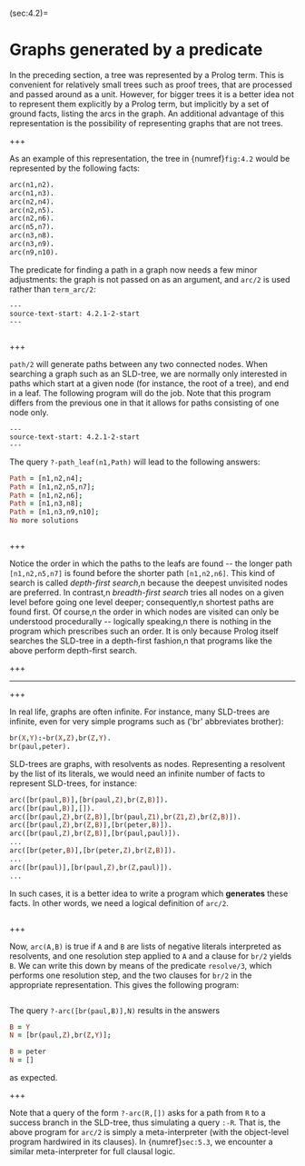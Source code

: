 <!--H3: Section 4.2-->
(sec:4.2)=
# Graphs generated by a predicate #

In the preceding section, a tree was represented by a Prolog term. This is convenient for relatively small trees such as proof trees, that are processed and passed around as a unit. However, for bigger trees it is a better idea not to represent them explicitly by a Prolog term, but implicitly by a set of ground facts, listing the arcs in the graph. An additional advantage of this representation is the possibility of representing graphs that are not trees.

+++

As an example of this representation, the tree in {numref}`fig:4.2` would be represented by the following facts:
```Prolog
arc(n1,n2).
arc(n1,n3).
arc(n2,n4).
arc(n2,n5).
arc(n2,n6).
arc(n5,n7).
arc(n3,n8).
arc(n3,n9).
arc(n9,n10).
```
The predicate for finding a path in a graph now needs a few minor adjustments: the graph is not passed on as an argument, and `arc/2` is used rather than `term_arc/2`:
```{swish} swish:4.2.1
---
source-text-start: 4.2.1-2-start
---
```

```{exercise} ex:4.4
```

+++

`path/2` will generate paths between any two connected nodes. When searching a graph such as an SLD-tree, we are normally only interested in paths which start at a given node (for instance, the root of a tree), and end in a leaf. The following program will do the job. Note that this program differs from the previous one in that it allows for paths consisting of one node only.
```{swish} swish:4.2.2
---
source-text-start: 4.2.1-2-start
---
```
The query `?-path_leaf(n1,Path)` will lead to the following answers:
```Prolog
Path = [n1,n2,n4];
Path = [n1,n2,n5,n7];
Path = [n1,n2,n6];
Path = [n1,n3,n8];
Path = [n1,n3,n9,n10];
No more solutions
```

```{exercise} ex:4.5
```

+++

Notice the order in which the paths to the leafs are found -- the longer path `[n1,n2,n5,n7]` is found before the shorter path `[n1,n2,n6]`. This kind of search is called *depth-first search*,n because the deepest unvisited nodes are preferred. In contrast,n *breadth-first search* tries all nodes on a given level before going one level deeper; consequently,n shortest paths are found first. Of course,n the order in which nodes are visited can only be understood procedurally -- logically speaking,n there is nothing in the program which prescribes such an order. It is only because Prolog itself searches the SLD-tree in a depth-first fashion,n that programs like the above perform depth-first search.

+++

---

+++

In real life, graphs are often infinite. For instance, many SLD-trees are infinite, even for very simple programs such as ('br' abbreviates brother):
```Prolog
br(X,Y):-br(X,Z),br(Z,Y).
br(paul,peter).
```
SLD-trees are graphs, with resolvents as nodes. Representing a resolvent by the list of its literals, we would need an infinite number of facts to represent SLD-trees, for instance:
```Prolog
arc([br(paul,B)],[br(paul,Z),br(Z,B)]).
arc([br(paul,B)],[]).
arc([br(paul,Z),br(Z,B)],[br(paul,Z1),br(Z1,Z),br(Z,B)]).
arc([br(paul,Z),br(Z,B)],[br(peter,B)]).
arc([br(paul,Z),br(Z,B)],[br(paul,paul)]).
...
arc([br(peter,B)],[br(peter,Z),br(Z,B)]).
...
arc([br(paul)],[br(paul,Z),br(Z,paul)]).
...
```
In such cases, it is a better idea to write a program which **generates** these facts. In other words, we need a logical definition of `arc/2`.

```{exercise} ex:4.6
```

+++

Now, `arc(A,B)` is true if `A` and `B` are lists of negative literals interpreted as resolvents, and one resolution step applied to `A` and a clause for `br/2` yields `B`. We can write this down by means of the predicate `resolve/3`, which performs one resolution step, and the two clauses for `br/2` in the appropriate representation. This gives the following program:
```{swish} swish:4.2.3
```
The query `?-arc([br(paul,B)],N)` results in the answers
```Prolog
B = Y
N = [br(paul,Z),br(Z,Y)];

B = peter
N = []
```
as expected.

+++

<!--section 5.3-->
Note that a query of the form `?-arc(R,[])` asks for a path from `R` to a success branch in the SLD-tree, thus simulating a query `:-R`. That is, the above program for `arc/2` is simply a meta-interpreter (with the object-level program hardwired in its clauses). In {numref}`sec:5.3`, we encounter a similar meta-interpreter for full clausal logic.
